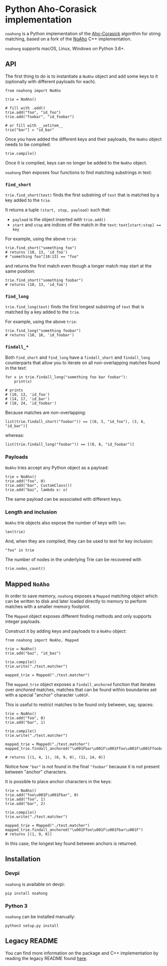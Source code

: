 # Python Aho-Corasick implementation

`noahong` is a Python implementation of the [Aho-Corasick](https://en.wikipedia.org/wiki/Aho%E2%80%93Corasick_algorithm) algorithm for string matching, based on a fork of the [NoAho](https://github.com/JDonner/NoAho) C++ implementation.


`noahong` supports macOS, Linux, Windows on Python 3.6+.


## API

The first thing to do is to instantiate a `NoAho` object and add some keys to it (optionally with different payloads for each).

```python3
from noahong import NoAho

trie = NoAho()

# fill with .add()
trie.add("foo", "id_foo")
trie.add("foobar", "id_foobar")

# or fill with __setitem__
trie["bar"] = "id_bar"
```

Once you have added the different keys and their payloads, the `NoAho` object needs to be compiled:

```python3
trie.compile()
```

Once it is compiled, keys can no longer be added to the `NoAho` object.

`noahong` then exposes four functions to find matching substrings in text:

### `find_short`

`trie.find_short(text)` finds the first substring of `text` that is matched by a key added to the `trie`. 

It returns a tuple `(start, stop, payload)` such that: 
- `payload` is the object inserted with `trie.add()`
- `start` and `stop` are indices of the match in the `text`: `text[start:stop] == key` 

For example, using the above `trie`:

```python3
trie.find_short("something foo")
# returns (10, 13, 'id_foo')
# "something foo"[10:13] == "foo"
```

and returns the first match even though a longer match may start at the same position:

```python3
trie.find_short("something foobar")
# returns (10, 13, 'id_foo')
```

### `find_long`

`trie.find_long(text)` finds the first longest substring of `text` that is matched by a key added to the `trie`. 

For example, using the above `trie`:

```python3
trie.find_long("something foobar")
# returns (10, 16, 'id_foobar')
```

### `findall_*`

Both `find_short` and `find_long` have a `findall_short` and `findall_long` counterparts that allow you to iterate on all non-overlapping matches found
in the text:

```python3
for x in trie.findall_long("something foo bar foobar"): 
    print(x)       

# prints                          
# (10, 13, 'id_foo')
# (14, 17, 'id_bar')
# (18, 24, 'id_foobar')
```

Because matches are non-overlapping:

```python3
list(trie.findall_short("foobar")) == [(0, 3, "id_foo"), (3, 6, "id_bar")]
```

whereas:

```python3
list(trie.findall_long("foobar")) == [(0, 6, "id_foobar")]
```

### Payloads

`NoAho` tries accept any Python object as a payload:

```python3
trie = NoAho()
trie.add("foo", 0)
trie.add("bar", CustomClass())
trie.add("baz", lambda x: x)
```

The same payload can be associated with different keys.

### Length and inclusion

`NoAho` trie objects also expose the number of keys with `len`:

```python3
len(trie)
```

And, when they are compiled, they can be used to test for key inclusion:

```python3
"foo" in trie
```

The number of nodes in the underlying Trie can be recovered with 

```python3
trie.nodes_count()
```

## Mapped `NoAho`

In order to save memory, `noahong` exposes a `Mapped` matching object which can be written to disk and later loaded directly to memory to perform matches with a smaller memory footprint.

The `Mapped` object exposes different finding methods and only supports integer payloads.

Construct it by adding keys and payloads to a `NoAho` object:

```python3
from noahong import NoAho, Mapped

trie = NoAho()
trie.add("baz", "id_baz")

trie.compile()
trie.write("./test.matcher")

mapped_trie = Mapped("./test.matcher")
```

The `mapped_trie` object exposes a `findall_anchored` function that iterates over _anchored_ matches, matches that can be found within boundaries set with a special "anchor" character `\u001F`.

This is useful to restrict matches to be found only between, say, spaces:

```python3
trie = NoAho()
trie.add("foo", 0)
trie.add("bar", 1)

trie.compile()
trie.write("./test.matcher")

mapped_trie = Mapped("./test.matcher")
mapped_trie.findall_anchored("\u001Fbar\u001F\u001Ffoo\u001F\u001Ffoobar\u001F")

# returns [(1, 4, 1), (6, 9, 0), (11, 14, 0)]
```

Notice how `"bar"` is not found in the final `"foobar"` because it is not present between "anchor" characters.

It is possible to place anchor characters in the keys:

```python3
trie = NoAho()
trie.add("foo\u001F\u001Fbar", 0)
trie.add("foo", 1)
trie.add("bar", 2)

trie.compile()
trie.write("./test.matcher")

mapped_trie = Mapped("./test.matcher")
mapped_trie.findall_anchored("\u001Ffoo\u001F\u001Fbar\u001F")
# returns [(1, 9, 0)]
```

In this case, the longest key found between anchors is returned.


## Installation

### Devpi

`noahong` is available on devpi:

```
pip install noahong
```

### Python 3

`noahong` can be installed manually:

```
python3 setup.py install
```

## Legacy README

You can find more information on the package and C++ implementation by reading the 
legacy README found [here](./README-legacy.md).
